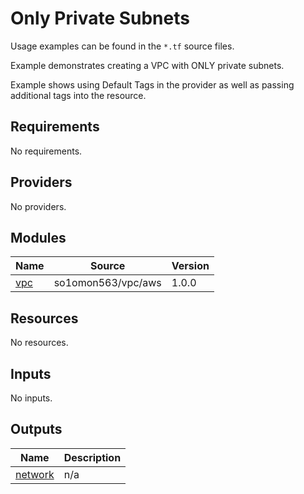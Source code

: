 # Only Private Subnets

Usage examples can be found in the `*.tf` source files.

Example demonstrates creating a VPC with ONLY private subnets.

Example shows using Default Tags in the provider as well as passing additional tags into the resource.
<!-- BEGINNING OF PRE-COMMIT-TERRAFORM DOCS HOOK -->
## Requirements

No requirements.

## Providers

No providers.

## Modules

| Name | Source | Version |
|------|--------|---------|
| <a name="module_vpc"></a> [vpc](#module\_vpc) | so1omon563/vpc/aws | 1.0.0 |

## Resources

No resources.

## Inputs

No inputs.

## Outputs

| Name | Description |
|------|-------------|
| <a name="output_network"></a> [network](#output\_network) | n/a |
<!-- END OF PRE-COMMIT-TERRAFORM DOCS HOOK -->
